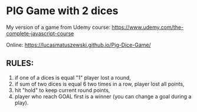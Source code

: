 # PIG Game with 2 dices

My version of a game from Udemy course:
https://www.udemy.com/the-complete-javascript-course

Online: https://lucasmatuszewski.github.io/Pig-Dice-Game/

## RULES:
1. if one of a dices is equal "1" player lost a round,
2. if sum of two dices is equal 6 two times in a row, player lost all points,
3. hit "hold" to keep current round points,
4. player who reach GOAL first is a winner (you can change a goal during a play).
